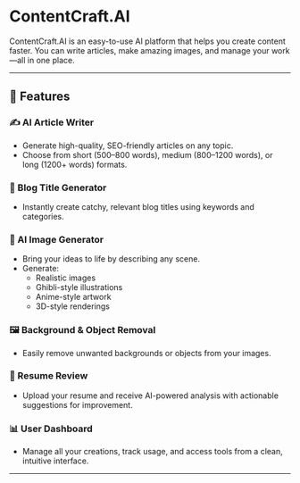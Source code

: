 # ContentCraft.AI

ContentCraft.AI is an easy-to-use AI platform that helps you create content faster. You can write articles, make amazing images, and manage your work—all in one place.

---

## 🚀 Features

### ✍️ AI Article Writer
- Generate high-quality, SEO-friendly articles on any topic.
- Choose from short (500–800 words), medium (800–1200 words), or long (1200+ words) formats.

### 📝 Blog Title Generator
- Instantly create catchy, relevant blog titles using keywords and categories.

### 🎨 AI Image Generator
- Bring your ideas to life by describing any scene.
- Generate:
  - Realistic images
  - Ghibli-style illustrations
  - Anime-style artwork
  - 3D-style renderings

### 🖼️ Background & Object Removal
- Easily remove unwanted backgrounds or objects from your images.

### 📄 Resume Review
- Upload your resume and receive AI-powered analysis with actionable suggestions for improvement.

### 📊 User Dashboard
- Manage all your creations, track usage, and access tools from a clean, intuitive interface.

---